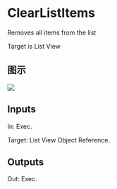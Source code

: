 # ClearListItems

Removes all items from the list

Target is List View

## 图示

![]($-20221218-19441223.png)

## Inputs

In: Exec.

Target: List View Object Reference.  

## Outputs

Out: Exec.

